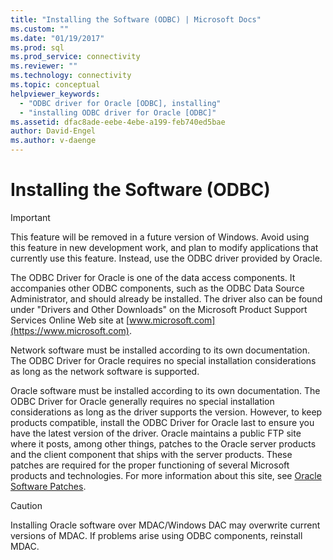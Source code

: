 ```yaml
---
title: "Installing the Software (ODBC) | Microsoft Docs"
ms.custom: ""
ms.date: "01/19/2017"
ms.prod: sql
ms.prod_service: connectivity
ms.reviewer: ""
ms.technology: connectivity
ms.topic: conceptual
helpviewer_keywords: 
  - "ODBC driver for Oracle [ODBC], installing"
  - "installing ODBC driver for Oracle [ODBC]"
ms.assetid: dfac8ade-eebe-4ebe-a199-feb740ed5bae
author: David-Engel
ms.author: v-daenge
---
```

# Installing the Software (ODBC)
> [!IMPORTANT]  
>  This feature will be removed in a future version of Windows. Avoid using this feature in new development work, and plan to modify applications that currently use this feature. Instead, use the ODBC driver provided by Oracle.  
  
 The ODBC Driver for Oracle is one of the data access components. It accompanies other ODBC components, such as the ODBC Data Source Administrator, and should already be installed. The driver also can be found under "Drivers and Other Downloads" on the Microsoft Product Support Services Online Web site at [www.microsoft.com](https://www.microsoft.com).  
  
 Network software must be installed according to its own documentation. The ODBC Driver for Oracle requires no special installation considerations as long as the network software is supported.  
  
 Oracle software must be installed according to its own documentation. The ODBC Driver for Oracle generally requires no special installation considerations as long as the driver supports the version. However, to keep products compatible, install the ODBC Driver for Oracle last to ensure you have the latest version of the driver. Oracle maintains a public FTP site where it posts, among other things, patches to the Oracle server products and the client component that ships with the server products. These patches are required for the proper functioning of several Microsoft products and technologies. For more information about this site, see [Oracle Software Patches](../../odbc/microsoft/oracle-software-patches.md).  
  
> [!CAUTION]  
>  Installing Oracle software over MDAC/Windows DAC may overwrite current versions of MDAC. If problems arise using ODBC components, reinstall MDAC.
